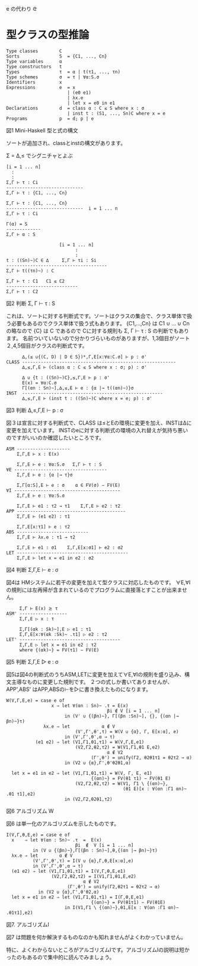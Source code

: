 
e の代わり ᘓ

# 型クラスの型推論

    Type classes        C
    Sorts               S  = {C1, ..., Cn}
    Type variables      α
    Type constructors   t
    Types               τ  = α | t(τ1, ..., τn)
    Type schemes        σ  = τ | ∀α:S.σ
    Identifiers         x
    Expressions         e  = x
                           | (e0 e1)
                           | λx.e
                           | let x = e0 in e1
    Declarations        d  = class α : C ≤ S where x : σ
                           | inst t : (S1, ..., Sn)C where x = e
    Programs            p  = d; p | e

  図1 Mini-Haskell 型と式の構文

  ソートが追加され、classとinstの構文があります。

Σ = ∆,≤ でシグニチャとよぶ

    [i = 1 ... n]
      :
      :
    Σ,Γ ⊢ τ : Ci
    -----------------------------
    Σ,Γ ⊢ τ : {C1, ..., Cn}

    Σ,Γ ⊢ τ : {C1, ..., Cn}
    -----------------------------  i = 1 ... n
    Σ,Γ ⊢ τ : Ci

    Γ(α) = S
    -------------
    Σ,Γ ⊢ α : S

                        [i = 1 ... n]
                              :
                              :
    t : ((Sn)~)C ∈ ∆     Σ,Γ ⊢ τi : Si
    --------------------------------------
    Σ,Γ ⊢ t((τn)~) : C

    Σ,Γ ⊢ τ : C1   C1 ≤ C2
    ---------------------------
    Σ,Γ ⊢ τ : C2

  図2 判断 Σ, Γ ⊢ τ : S

  これは、ソートに対する判断式です。ソートはクラスの集合で、クラス単体で扱う必要もあるのでクラス単体で扱う式もあります。
  {C1,...,Cn} は C1 ∪ ... ∪ Cn の略なので {C} は C であるので Cに対する規則も Σ, Γ ⊢ τ : S の判断でもあります。
  名前ついていないので分かりづらいものがありますが、1,3個目がソート ２,4,5個目がクラスの判断式です。
  
          ∆,(≤ ∪{(C, D) | D ∈ S})*,Γ,E[x:∀α:C.σ] ⊢ p : σ'
    CLASS ----------------------------------------------------------
          ∆,≤,Γ,E ⊢ (class α : C ≤ S where x : σ; p) : σ'

          ∆ ∪ {t : ((Sn)~)C},≤,Γ,E ⊢ p : σ'
          E(x) = ∀α:C.σ
          Γ[(αn : Sn)~],∆,≤,E ⊢ e : {α |→ t((αn)~)}σ
    INST  -----------------------------------------------------
          ∆,≤,Γ,E ⊢ (inst t : ((Sn)~)C where x = e; p) : σ'

  図3 判断 ∆,≤,Γ,E ⊢ p : σ

  図３は宣言に対する判断式で、CLASS は≤とEの環境に変更を加え、INSTは∆に変更を加えています。
  INSTのeに対する判断式の環境の入れ替えが気持ち悪いのですがいいのか確認したいところです。

    ASM --------------------
        Σ,Γ,E ⊢ x : E(x)

        Σ,Γ,E ⊢ e : ∀α:S.σ   Σ,Γ ⊢ τ : S
    ∀E -----------------------------------
        Σ,Γ,E ⊢ e : {α |→ τ}σ

        Σ,Γ[α:S],E ⊢ e : σ    α ∈ FV(σ) − FV(E)
    ∀I ----------------------------------------
        Σ,Γ,E ⊢ e : ∀α:S.σ

        Σ,Γ,E ⊢ e1 : τ2 → τ1    Σ,Γ,E ⊢ e2 : τ2
    APP -----------------------------------------
        Σ,Γ,E ⊢ (e1 e2) : τ1

        Σ,Γ,E[x:τ1] ⊢ e : τ2
    ABS ---------------------------
        Σ,Γ,E ⊢ λx.e : τ1 → τ2

        Σ,Γ,E ⊢ e1 : σ1    Σ,Γ,E[x:σ1] ⊢ e2 : σ2
    LET ------------------------------------------
        Σ,Γ,E ⊢ let x = e1 in e2 : σ2

  図4 判断 Σ,Γ,E ⊢ e : σ

  図4は HMシステムに若干の変更を加えて型クラスに対応したものです。
  ∀E,∀Iの規則には左再帰が含まれているのでプログラムに直接落とすことが出来ません。

         Σ,Γ ⊢ E(x) ⪰ τ
    ASM' ------------------
         Σ,Γ,E ▷ x : τ

         Σ,Γ[(αk : Sk)~],E ▷ e1 : τ1
         Σ,Γ,E[x:∀(αk :Sk)~ .τ1] ▷ e2 : τ2
    LET' --------------------------------------
         Σ,Γ,E ▷ let x = e1 in e2 : τ2
         where {(αk)~} = FV(τ1) − FV(E)

  図5 判断 Σ,Γ,E ▷ e : σ

  図5は図4の判断式のうちASM,LETに変更を加えて∀E,∀Iの規則を盛り込み、構文主導なものに変更した規則です。
  ２つの式しか書いてありませんが、APP',ABS' はAPP,ABSの⊢を▷に書き換えたものになります。

    W(V,Γ,E,e) = case e of
                     x ⇒ let ∀(αn : Sn)~ .τ = E(x)
                                          βi ∉ V [i = 1 ... n]
                          in (V' ∪ {(βn)~}, Γ[(βn :Sn)~], {}, {(αn |→ βn)~}τ)
                  λx.e ⇒ let            α ∉ V
                              (V',Γ',θ',τ) = W(V ∪ {α}, Γ, E[x:α], e)
                          in (V',Γ',θ',α → τ)
               (e1 e2) ⇒ let (V1,Γ1,θ1,τ1) = W(V,Γ,E,e1)
                              (V2,Γ2,θ2,τ2) = W(V1,Γ1,θ1 E,e2)
                                          α ∉ V2
                                    (Γ',θ') = unify(Γ2, θ2θ1τ1 = θ2τ2 → α)
                          in (V2 ∪ {α},Γ',θ'θ2θ1,α)

      let x = e1 in e2 ⇒ let (V1,Γ1,θ1,τ1) = W(V, Γ, E, e1)
                                    {(αn)~} = FV(θ1 τ1) − FV(θ1 E)
                              (V2,Γ2,θ2,τ2) = W(V1, Γ1 \ {(αn)~},
                                                (θ1 E)[x : ∀(αn :Γ1 αn)~ .θ1 τ1],e2)
                          in (V2,Γ2,θ2θ1,τ2)

  図6 アルゴリズム W

  図6 は単一化のアルゴリズムを示したものです。

    I(V,Γ,θ,E,e) = case e of
      x    ⇒ let ∀(αn : Sn)~ .τ  =  E(x)
                              βi  ∉  V [i = 1 ... n]
              in (V ∪ {(βn)~},Γ[(βn : Sn)~],θ,{(αn |→ βn)~}τ)
      λx.e ⇒ let        α ∉ V
              (V',Γ',θ',τ) = I(V ∪ {α},Γ,θ,E[x:α],e)
              in (V',Γ',θ',α → τ)
      (e1 e2) ⇒ let (V1,Γ1,θ1,τ1) = I(V,Γ,θ,E,e1)
                     (V2,Γ2,θ2,τ2) = I(V1,Γ1,θ1,E,e2)
                                 α ∉ V2
                           (Γ',θ') = unify(Γ2,θ2τ1 = θ2τ2 → α)
                in (V2 ∪ {α},Γ',θ'θ2,α)
      let x = e1 in e2 ⇒ let (V1,Γ1,θ1,τ1) = I(Γ,θ,E,e1)
                                    {(αn)~} = FV(θ1τ1) − FV(θ1E)
                          in I(V1,Γ1 \ {(αn)~},θ1,E[x : ∀(αn :Γ1 αn)~ .θ1τ1],e2)

  図7. アルゴリズムI

  図7 は問題を何か解決するものなのかも知れませんがよくわかっていません。


  特に、よくわからないところがアルゴリズムIです。アルゴリズムIの説明は短かったのもあるので集中的に読んでみましょう。
